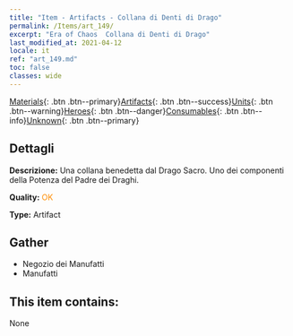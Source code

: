 ```yaml
---
title: "Item - Artifacts - Collana di Denti di Drago"
permalink: /Items/art_149/
excerpt: "Era of Chaos  Collana di Denti di Drago"
last_modified_at: 2021-04-12
locale: it
ref: "art_149.md"
toc: false
classes: wide
---
```

 [Materials](/it/Items/){: .btn .btn--primary}[Artifacts](/it/Items/Artifacts/){: .btn .btn--success}[Units](/it/Items/Units/){: .btn .btn--warning}[Heroes](/it/Items/Heroes/){: .btn .btn--danger}[Consumables](/it/Items/Consumables/){: .btn .btn--info}[Unknown](/it/Items/Unknown/){: .btn .btn--primary}

## Dettagli
 **Descrizione:** Una collana benedetta dal Drago Sacro. Uno dei componenti della Potenza del Padre dei Draghi.

 **Quality:** <span style="color: #FF8C00">OK</span>

 **Type:** Artifact

## Gather

*    Negozio dei Manufatti 
*    Manufatti 

## This item contains:

  None

